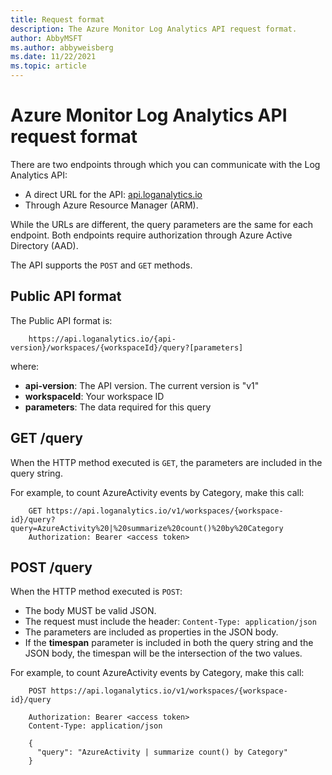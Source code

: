 ```yaml
---
title: Request format
description: The Azure Monitor Log Analytics API request format.
author: AbbyMSFT
ms.author: abbyweisberg
ms.date: 11/22/2021
ms.topic: article
---
```

# Azure Monitor Log Analytics API request format

There are two endpoints through which you can communicate with the Log Analytics API:
- A direct URL for the API: [api.loganalytics.io](https://api.loganalytics.io/)
- Through Azure Resource Manager (ARM).

While the URLs are different, the query parameters are the same for each endpoint. Both endpoints require authorization through Azure Active Directory (AAD).

The API supports the `POST` and `GET` methods.

## Public API format

The Public API format is:

```
    https://api.loganalytics.io/{api-version}/workspaces/{workspaceId}/query?[parameters]
```
where:
 - **api-version**: The API version. The current version is "v1"
 - **workspaceId**: Your workspace ID
 - **parameters**: The data required for this query

## GET /query

When the HTTP method executed is `GET`, the parameters are included in the query string.

For example, to count AzureActivity events by Category, make this call:

```
    GET https://api.loganalytics.io/v1/workspaces/{workspace-id}/query?query=AzureActivity%20|%20summarize%20count()%20by%20Category
    Authorization: Bearer <access token>
```
## POST /query

When the HTTP method executed is `POST`:
 - The body MUST be valid JSON.
 - The request must include the header: `Content-Type: application/json` 
 - The parameters are included as properties in the JSON body.
 - If the **timespan** parameter is included in both the query string and the JSON body, the timespan will be the intersection of the two values. 
 
For example, to count AzureActivity events by Category, make this call:

```
    POST https://api.loganalytics.io/v1/workspaces/{workspace-id}/query
    
    Authorization: Bearer <access token>
    Content-Type: application/json
    
    {
      "query": "AzureActivity | summarize count() by Category"
    }
```